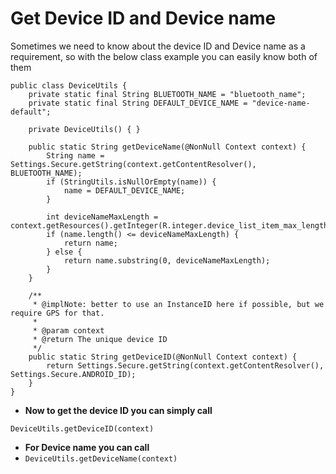 # Get Device ID and Device name
Sometimes we need to know about the device ID and Device name as a requirement, so with the below class 
example you can easily know both of them

```` 
public class DeviceUtils {
    private static final String BLUETOOTH_NAME = "bluetooth_name";
    private static final String DEFAULT_DEVICE_NAME = "device-name-default";

    private DeviceUtils() { }

    public static String getDeviceName(@NonNull Context context) {
        String name = Settings.Secure.getString(context.getContentResolver(), BLUETOOTH_NAME);
        if (StringUtils.isNullOrEmpty(name)) {
            name = DEFAULT_DEVICE_NAME;
        }

        int deviceNameMaxLength = context.getResources().getInteger(R.integer.device_list_item_max_length);
        if (name.length() <= deviceNameMaxLength) {
            return name;
        } else {
            return name.substring(0, deviceNameMaxLength);
        }
    }

    /**
     * @implNote: better to use an InstanceID here if possible, but we require GPS for that.
     *
     * @param context
     * @return The unique device ID
     */
    public static String getDeviceID(@NonNull Context context) {
        return Settings.Secure.getString(context.getContentResolver(), Settings.Secure.ANDROID_ID);
    }
}
````
* <b>Now to get the device ID you can simply call </b>

`` DeviceUtils.getDeviceID(context) ``

* <b>For Device name you can  call </b>
* 
  `` DeviceUtils.getDeviceName(context) ``